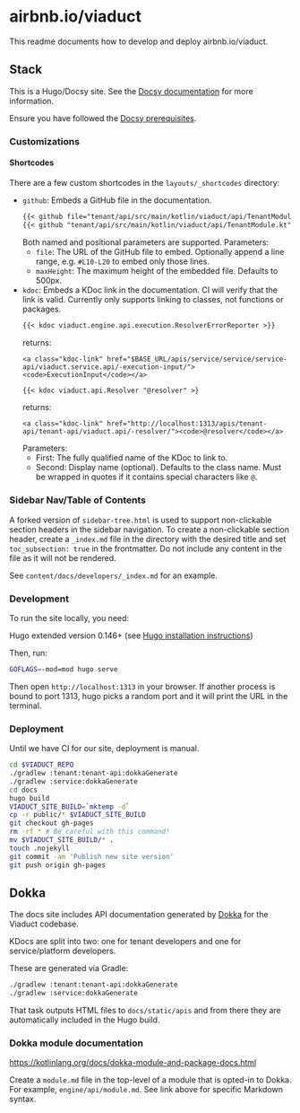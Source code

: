 # airbnb.io/viaduct

This readme documents how to develop and deploy airbnb.io/viaduct.

## Stack

This is a Hugo/Docsy site. See the [Docsy documentation](https://www.docsy.dev/docs/getting-started/) for more information.

Ensure you have followed the [Docsy prerequisites](https://www.docsy.dev/docs/get-started/docsy-as-module/installation-prerequisites/).

### Customizations

#### Shortcodes

There are a few custom shortcodes in the `layouts/_shortcodes` directory:

* `github`: Embeds a GitHub file in the documentation.
    ```markdown
    {{< github file="tenant/api/src/main/kotlin/viaduct/api/TenantModule.kt" maxHeight=1000 >}}
    {{< github "tenant/api/src/main/kotlin/viaduct/api/TenantModule.kt" branch="jsmith--test" >}}
    ```
    Both named and positional parameters are supported.
    Parameters:
  * `file`: The URL of the GitHub file to embed. Optionally append a line range, e.g. `#L10-L20` to embed only those lines.
  * `maxHeight`: The maximum height of the embedded file. Defaults to 500px.
* `kdoc`: Embeds a KDoc link in the documentation. CI will verify that the link is valid. Currently only supports linking to classes, not functions or packages.
    ```markdown
    {{< kdoc viaduct.engine.api.execution.ResolverErrorReporter >}}
    ```
    returns:
    ```
    <a class="kdoc-link" href="$BASE_URL/apis/service/service/service-api/viaduct.service.api/-execution-input/"><code>ExecutionInput</code></a>
    ```
    ```markdown
    {{< kdoc viaduct.api.Resolver "@resolver" >}
    ```
    returns:
    ```
    <a class="kdoc-link" href="http://localhost:1313/apis/tenant-api/tenant-api/viaduct.api/-resolver/"><code>@resolver</code></a>
    ```
    Parameters:
  * First: The fully qualified name of the KDoc to link to.
  * Second: Display name (optional). Defaults to the class name. Must be wrapped in quotes if it contains special characters like `@`.

### Sidebar Nav/Table of Contents

A forked version of `sidebar-tree.html` is used to support non-clickable section headers in the sidebar navigation. To create a non-clickable section header, create a `_index.md` file in the directory with the desired title and set `toc_subsection: true` in the frontmatter. Do not include any content in the file as it will not be rendered.

See `content/docs/developers/_index.md` for an example.

### Development

To run the site locally, you need:

Hugo extended version 0.146+ (see [Hugo installation instructions](https://gohugo.io/getting-started/installing/))

Then, run:

```bash
GOFLAGS=-mod=mod hugo serve
```

Then open `http://localhost:1313` in your browser. If another process is bound to port 1313, hugo picks a random port and it will print the URL in the terminal.

### Deployment

Until we have CI for our site, deployment is manual.

```bash
cd $VIADUCT_REPO
./gradlew :tenant:tenant-api:dokkaGenerate
./gradlew :service:dokkaGenerate
cd docs
hugo build
VIADUCT_SITE_BUILD=`mktemp -d`
cp -r public/* $VIADUCT_SITE_BUILD
git checkout gh-pages
rm -rf * # Be careful with this command!
mv $VIADUCT_SITE_BUILD/* .
touch .nojekyll
git commit -am 'Publish new site version'
git push origin gh-pages
```

## Dokka

The docs site includes API documentation generated by [Dokka](https://kotlinlang.org/docs/dokka-overview.html) for the Viaduct codebase.

KDocs are split into two: one for tenant developers and one for service/platform developers.

These are generated via Gradle:

```bash
./gradlew :tenant:tenant-api:dokkaGenerate
./gradlew :service:dokkaGenerate
```

That task outputs HTML files to `docs/static/apis` and from there they are automatically included in the Hugo build.

### Dokka module documentation

https://kotlinlang.org/docs/dokka-module-and-package-docs.html

Create a `module.md` file in the top-level of a module that is opted-in to Dokka. For example, `engine/api/module.md`. See link above for specific Markdown syntax.
